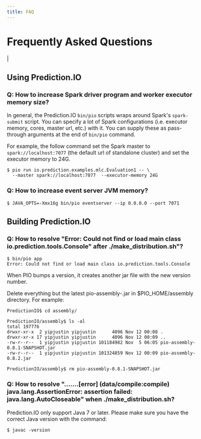 ```yaml
---
title: FAQ
---
```


#   Frequently Asked Questions

|

## Using Prediction.IO

### Q: How to increase Spark driver program and worker executor memory size?
In general, the Prediction.IO `bin/pio` scripts wraps around Spark's `spark-submit` 
script. You can specify a lot of Spark configurations (i.e. executor memory, cores, master
url, etc.) with it. You can supply these as pass-through arguments at the end of 
`bin/pio` command.

For example, the follow command set the Spark master to `spark://localhost:7077`
(the default url of standalone cluster) and set the executor memory to 24G.

```
$ pio run io.prediction.examples.mlc.Evaluation1 -- \
  --master spark://localhost:7077  --executor-memory 24G
```






### Q: How to increase event server JVM memory?
```
$ JAVA_OPTS=-Xmx16g bin/pio eventserver --ip 0.0.0.0 --port 7071
```


## Building Prediction.IO

### Q: How to resolve "Error: Could not find or load main class io.prediction.tools.Console" after ./make_distribution.sh"?
```
$ bin/pio app
Error: Could not find or load main class io.prediction.tools.Console
```
When PIO bumps a version, it creates another jar file with the new version number.

Delete everything but the latest pio-assembly-<VERSION>.jar in $PIO_HOME/assembly directory. For example:
  
```
PredictionIO$ cd assembly/

PredictionIO/assembly$ ls -al
total 197776
drwxr-xr-x  2 yipjustin yipjustin      4096 Nov 12 00:08 .
drwxr-xr-x 17 yipjustin yipjustin      4096 Nov 12 00:09 ..
-rw-r--r--  1 yipjustin yipjustin 101184982 Nov  5 06:05 pio-assembly-0.8.1-SNAPSHOT.jar
-rw-r--r--  1 yipjustin yipjustin 101324859 Nov 12 00:09 pio-assembly-0.8.2.jar

PredictionIO/assembly$ rm pio-assembly-0.8.1-SNAPSHOT.jar
```

### Q: How to resolve ".......[error] (data/compile:compile) java.lang.AssertionError: assertion failed: java.lang.AutoCloseable" when ./make_distribution.sh?

Prediction.IO only support Java 7 or later. Please make sure you have the
correct Java version with the command:

```
$ javac -version
```


